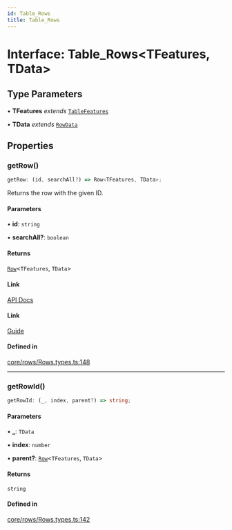 ```yaml
---
id: Table_Rows
title: Table_Rows
---
```


# Interface: Table\_Rows\<TFeatures, TData\>

## Type Parameters

• **TFeatures** *extends* [`TableFeatures`](../type-aliases/tablefeatures.md)

• **TData** *extends* [`RowData`](../type-aliases/rowdata.md)

## Properties

### getRow()

```ts
getRow: (id, searchAll?) => Row<TFeatures, TData>;
```

Returns the row with the given ID.

#### Parameters

• **id**: `string`

• **searchAll?**: `boolean`

#### Returns

[`Row`](../type-aliases/row.md)\<`TFeatures`, `TData`\>

#### Link

[API Docs](https://tanstack.com/table/v8/docs/api/core/table#getrow)

#### Link

[Guide](https://tanstack.com/table/v8/docs/guide/tables)

#### Defined in

[core/rows/Rows.types.ts:148](https://github.com/TanStack/table/blob/main/packages/table-core/src/core/rows/Rows.types.ts#L148)

***

### getRowId()

```ts
getRowId: (_, index, parent?) => string;
```

#### Parameters

• **\_**: `TData`

• **index**: `number`

• **parent?**: [`Row`](../type-aliases/row.md)\<`TFeatures`, `TData`\>

#### Returns

`string`

#### Defined in

[core/rows/Rows.types.ts:142](https://github.com/TanStack/table/blob/main/packages/table-core/src/core/rows/Rows.types.ts#L142)
